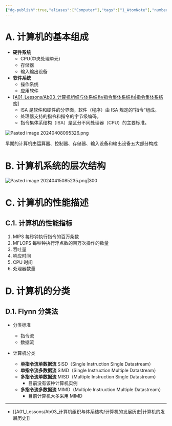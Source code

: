 ```yaml
---
{"dg-publish":true,"aliases":["Computer"],"tags":["1_AtomNote"],"number headings":"auto, first-level 1, max 6, A.1.","Created-Date":"2024-02-28 10:59:01","Modified-Date":"2024-04-18 11:53:22","permalink":"/A01_Lessons/Ab03_计算机组织与体系结构/计算机/","dgPassFrontmatter":true}
---
```



# A. 计算机的基本组成

- **硬件系统**
	- CPU(中央处理单元)
	- 存储器
	- 输入输出设备
- **软件系统**
	- 操作系统
	- 应用软件
- [[A01_Lessons/Ab03_计算机组织与体系结构/指令集体系结构\|指令集体系结构]](ISA)
	- ISA 是软件和硬件的分界面，软件（程序）由 ISA 规定的“指令”组成。
	- 处理器支持的指令和指令的字节级编码。
	- 指令集体系结构（ISA）是区分不同处理器（CPU）的主要标准。


![Pasted image 20240408095326.png](/img/user/Z02_ObFiles/Attachments/Pasted%20image%2020240408095326.png)

早期的计算机由运算器、控制器、存储器、输入设备和输出设备五大部分构成


# B. 计算机系统的层次结构

![Pasted image 20240415085235.png|300](/img/user/Z02_ObFiles/Attachments/Pasted%20image%2020240415085235.png)




# C. 计算机的性能描述

## C.1. 计算机的性能指标

1. MIPS 每秒钟执行指令的百万条数
2. MFLOPS 每秒钟执行浮点数的百万次操作的数量
3. 吞吐量
4. 响应时间
5. CPU 时间
6. 处理器数量




# D. 计算机的分类
## D.1. Flynn 分类法

- 分类标准
	- 指令流
	- 数据流


- 计算机分类
	- **单指令流单数据流** SISD（Single Instruction Single Datastream）
	- **单指令流多数据流** SIMD（Single Instruction Multiple Datastream）
	- **多指令流单数据流** MISD（Multiple Instruction Single Datastream）
		- 目前没有该种计算机实例
	- **多指令流多数据流** MIMD（Multiple Instruction Multiple Datastream）
		- 目前计算机大多采用 MIMD
	




---
- [[A01_Lessons/Ab03_计算机组织与体系结构/计算机的发展历史\|计算机的发展历史]]








